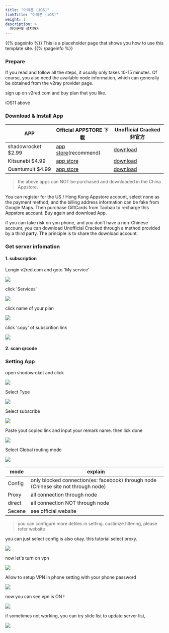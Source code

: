 ```yaml
---
title: "아이폰 (iOS)"
linkTitle: "아이폰 (iOS)"
weight: 1
description: >
  아이폰에 설치하기
---
```


{{% pageinfo %}}
This is a placeholder page that shows you how to use this template site.
{{% /pageinfo %}}


### Prepare
If you read and follow all the steps, it usually only takes 10-15 minutes.
Of course, you also need the available node information, which can generally be obtained from the v2ray provider page.

sign up on v2red.com and buy plan that you like.

iOS11 above

### Download & Install App



| APP                  | Official APPSTORE 下載          | Unofficial Cracked 非官方      |
|----------------------|--------------------------------|-------------------------------|
| shadowrocket $2.99   | [app store](http://v2red.com)(recommend)  | [download](http://v2red.com) |
| Kitsunebi $4.99      | [app store](http://v2red.com)  | [download](http://v2red.com) |
| Quantumult $4.99     | [app store](http://v2red.com)  | [download](http://v2red.com) |

> the above apps can NOT be purchased and downloaded in the China Appstore. 

You can register for the US / Hong Kong Appstore account, select none as the payment method, and the billing address information can be fake from Google Maps. Then purchase GiftCards from Taobao to recharge this Appstore account. Buy again and download App.

if you can take risk on yon phone, and you don’t have a non-Chinese account, you can download Unofficial Cracked through a method provided by a third party. The principle is to share the download account. 



### Get server infomation

#### 1. subscription

Longin v2red.com and goto 'My service'

![](/img/v2red-ios-01.png)

click 'Services'

![](/img/v2red-ios-02.png)

click name of your plan

![](/img/v2red-ios-03.png)

click 'copy' of subscrition link

![](/img/v2red-ios-04.png)



#### 2. scan qrcode




### Setting App

open shodowroket and click

![](/img/v2red-ios-05.png)

Select Type

![](/img/v2red-ios-06.png)

Select subscribe

![](/img/v2red-ios-07.png)

Paste yout copied link and input your remark name. then lick done

![](/img/v2red-ios-08.png)

Select Global routing mode

![](/img/v2red-ios-09.png)

| mode      | explain         |
|-----------|-----------------|
| Config  | only blocked connection(ex: facebook)  through node (Chinese site not through node) |
| Proxy  | all connection through node    |
| direct  | all connection NOT through node        |
| Secene  | see official website        |
> you can configure more detiles in setting. custimze filtering, please refer website

you can just select config is also okay. this tutorial select proxy.


![](/img/v2red-ios-10.png)

now let's turn on vpn

![](/img/v2red-ios-11.png)

Allow to setup VPN in phone setting with your phone password

![](/img/v2red-ios-12.png)

now you can see vpn is ON !

![](/img/v2red-ios-13.png)

if sometimes not working, you can try slide list to update server list,  

![](/img/v2red-ios-14.png)






